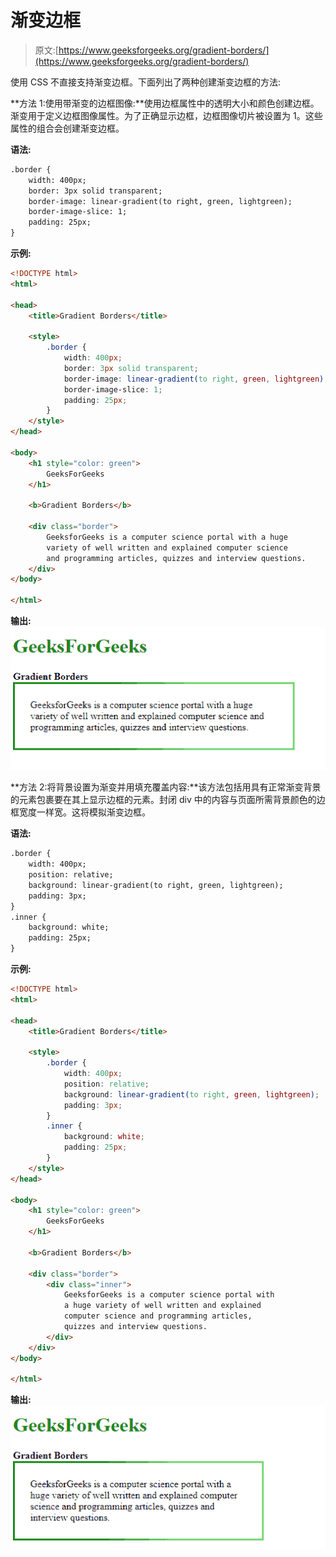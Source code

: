# 渐变边框

> 原文:[https://www.geeksforgeeks.org/gradient-borders/](https://www.geeksforgeeks.org/gradient-borders/)

使用 CSS 不直接支持渐变边框。下面列出了两种创建渐变边框的方法:

**方法 1:使用带渐变的边框图像:**使用边框属性中的透明大小和颜色创建边框。渐变用于定义边框图像属性。为了正确显示边框，边框图像切片被设置为 1。这些属性的组合会创建渐变边框。

**语法:**

```html
.border {
    width: 400px;
    border: 3px solid transparent;
    border-image: linear-gradient(to right, green, lightgreen);
    border-image-slice: 1;
    padding: 25px;
}
```

**示例:**

```html
<!DOCTYPE html>
<html>

<head>
    <title>Gradient Borders</title>

    <style>
        .border {
            width: 400px;
            border: 3px solid transparent;
            border-image: linear-gradient(to right, green, lightgreen);
            border-image-slice: 1;
            padding: 25px;
        }
    </style>
</head>

<body>
    <h1 style="color: green">
        GeeksForGeeks
    </h1>

    <b>Gradient Borders</b>

    <div class="border">
        GeeksforGeeks is a computer science portal with a huge
        variety of well written and explained computer science
        and programming articles, quizzes and interview questions.
    </div>
</body>

</html>                    
```

**输出:**
![border-image](img/9572f87d7f689ff6f041bad80d1dbd80.png)

**方法 2:将背景设置为渐变并用填充覆盖内容:**该方法包括用具有正常渐变背景的元素包裹要在其上显示边框的元素。封闭 div 中的内容与页面所需背景颜色的边框宽度一样宽。这将模拟渐变边框。

**语法:**

```html
.border {
    width: 400px;
    position: relative;
    background: linear-gradient(to right, green, lightgreen);
    padding: 3px;
}
.inner {
    background: white;
    padding: 25px;
}

```

**示例:**

```html
<!DOCTYPE html>
<html>

<head>
    <title>Gradient Borders</title>

    <style>
        .border {
            width: 400px;
            position: relative;
            background: linear-gradient(to right, green, lightgreen);
            padding: 3px;
        }
        .inner {
            background: white;
            padding: 25px;
        }
    </style>
</head>

<body>
    <h1 style="color: green">
        GeeksForGeeks
    </h1>

    <b>Gradient Borders</b>

    <div class="border">
        <div class="inner">
            GeeksforGeeks is a computer science portal with
            a huge variety of well written and explained
            computer science and programming articles,
            quizzes and interview questions.
        </div>
    </div>
</body>

</html>                    
```

**输出:**
![background-gradient](img/82fb7679ef0ed3f51c053bd533afd772.png)
